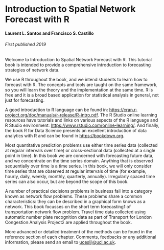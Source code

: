 # Introduction to Spatial Network Forecast with R
#### Laurent L. Santos and Francisco S. Castillo
###### First published 2019

Welcome to Introduction to Spatial Network Forecast with R. This tutorial book is intended to provide a comprehensive introduction to forecasting strategies of network data.

We use R throughout the book, and we intend students to learn how to forecast with R. The concepts and tools are taught on the same framework, so you will learn the theory and the implementation at the same time. R is free and it is a broad based application for statistical analysis in general, not just for forecasting.

A good introduction to R language can be found in: https://cran.r-project.org/doc/manuals/r-release/R-intro.pdf. The R Studio online learning resources have tutorials and links on various aspects of the R language and R Studio environment: https://www.rstudio.com/online-learning/. And finally, the book R for Data Science presents an excellent introduction of data analytics with R and can be found in https://bookdown.org.

Most quantitative prediction problems use either time series data (collected at regular intervals over time) or cross-sectional data (collected at a single point in time). In this book we are concerned with forecasting future data, and we concentrate on the time series domain. Anything that is observed sequentially over time is a time series. In this book, we will only consider time series that are observed at regular intervals of time (for example, hourly, daily, weekly, monthly, quarterly, annually). Irregularly spaced time series can also occur, but are beyond the scope of this book.

A number of practical decisions problems in business fall into a category known as network flow problems. These problems share a common characteristics: they can be described in a graphical form knows as a network. This book focusses on the short term forecasting1 of transportation network flow problem. Travel time data collected using automatic number plate recognition data as part of Transport for London Congestion Analysis Project2 are applied throughout the book.

More advanced or detailed treatment of the methods can be found in the reference section of each chapter. Comments, feedbacks or any additional information, please send an email to ucesljl@ucl.ac.uk.
